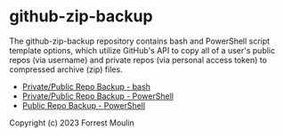 # github-zip-backup
The github-zip-backup repository contains bash and PowerShell script template options, which utilize GitHub's API to copy all of a user's public repos (via username) and private repos (via personal access token) to compressed archive (zip) files.

<ul>
  <li><a href="https://github.com/ffm5113/github-zip-backup/blob/main/src/github-zip-backup.sh">Private/Public Repo Backup - bash</a></li>
  <li><a href="https://github.com/ffm5113/github-zip-backup/blob/main/src/github-zip-backup.sh">Private/Public Repo Backup - PowerShell</a></li>
  <li><a href="https://github.com/ffm5113/github-zip-backup/blob/main/src/github-zip-pub-backup.ps1">Public Repo Backup - PowerShell</a></li>
</ul>

Copyright (c) 2023 Forrest Moulin
